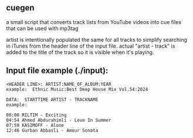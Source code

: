 cuegen
----------------------------
a small script that converts track lists from YouTube videos into cue files that can be used with mp3tag

artist is intentionally populated the same for all tracks to simplify searching in iTunes from the header line of the input file.  actual "artist - track" is added to the title of the track so it is visible when it's playing.

Input file example (./input):
----------------------------

```
<HEADER LINE>: ARTIST:NAME_OF_ALBUM:YEAR
example:  Ethnic Music:Best Deep House Mix Vol.54:2024

DATA:  STARTTIME ARTIST - TRACKNAME
example:

00:00 RILTIM - Exciting
04:54 Ahmed Abdurahimli - Love In Summer
07:59 KASIMOFF - Alone
12:46 Gurban Abbasli - Amour Sonata
```
